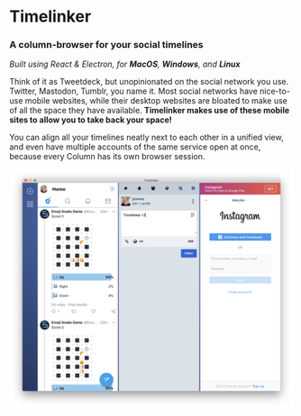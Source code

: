 # Timelinker

### A column-browser for your social timelines

_Built using React & Electron, for **MacOS**, **Windows**, and **Linux**_

Think of it as Tweetdeck, but unopinionated on the social network you use. Twitter, Mastodon, Tumblr, you name it.
Most social networks have nice-to-use mobile websites, while their desktop websites are bloated to make use of all the space they have available. **Timelinker makes use of these mobile sites to allow you to take back your space!**

You can align all your timelines neatly next to each other in a unified view, and even have multiple accounts of the same service open at once, because every Column has its own browser session.

![Timelinker Screenshot showing three timeline columns next to each other. Twitter, Mastodon, and Tumblr](/screenshot.png)
